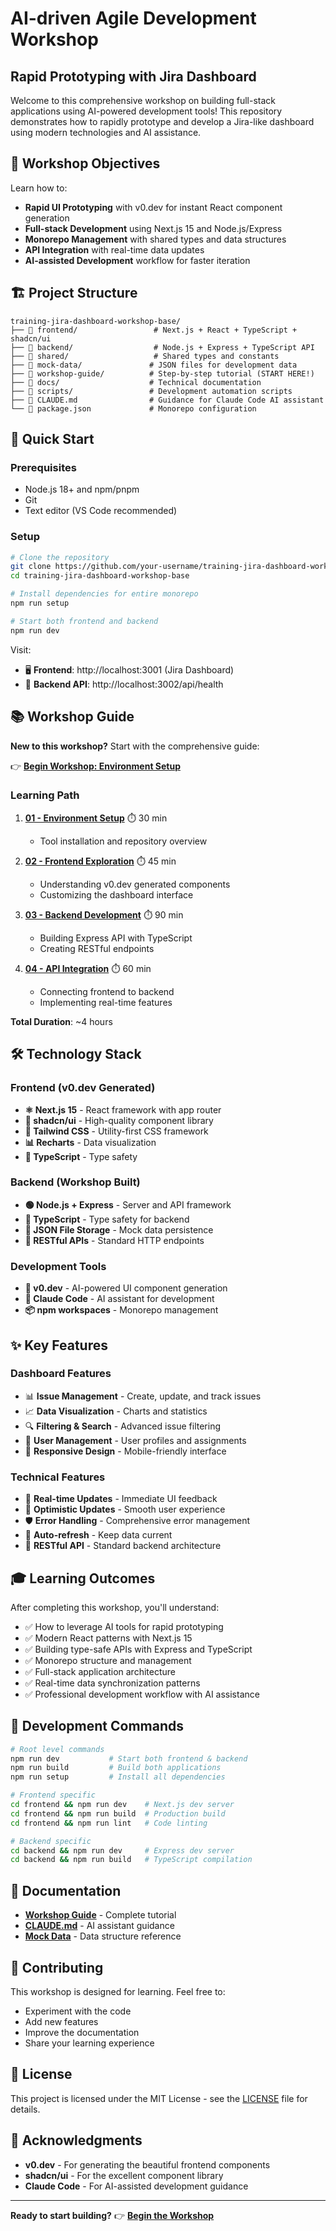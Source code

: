 # AI-driven Agile Development Workshop
## Rapid Prototyping with Jira Dashboard

Welcome to this comprehensive workshop on building full-stack applications using AI-powered development tools! This repository demonstrates how to rapidly prototype and develop a Jira-like dashboard using modern technologies and AI assistance.

## 🎯 Workshop Objectives

Learn how to:
- **Rapid UI Prototyping** with v0.dev for instant React component generation
- **Full-stack Development** using Next.js 15 and Node.js/Express
- **Monorepo Management** with shared types and data structures
- **API Integration** with real-time data updates
- **AI-assisted Development** workflow for faster iteration

## 🏗️ Project Structure

```
training-jira-dashboard-workshop-base/
├── 📂 frontend/                 # Next.js + React + TypeScript + shadcn/ui
├── 📂 backend/                  # Node.js + Express + TypeScript API
├── 📂 shared/                   # Shared types and constants
├── 📂 mock-data/               # JSON files for development data
├── 📂 workshop-guide/          # Step-by-step tutorial (START HERE!)
├── 📂 docs/                    # Technical documentation
├── 📂 scripts/                 # Development automation scripts
├── 📄 CLAUDE.md                # Guidance for Claude Code AI assistant
└── 📄 package.json             # Monorepo configuration
```

## 🚀 Quick Start

### Prerequisites
- Node.js 18+ and npm/pnpm
- Git
- Text editor (VS Code recommended)

### Setup
```bash
# Clone the repository
git clone https://github.com/your-username/training-jira-dashboard-workshop-base.git
cd training-jira-dashboard-workshop-base

# Install dependencies for entire monorepo
npm run setup

# Start both frontend and backend
npm run dev
```

Visit:
- 🖥️ **Frontend**: http://localhost:3001 (Jira Dashboard)
- 🔧 **Backend API**: http://localhost:3002/api/health

## 📚 Workshop Guide

**New to this workshop?** Start with the comprehensive guide:

👉 **[Begin Workshop: Environment Setup](./workshop-guide/README.md)**

### Learning Path
1. **[01 - Environment Setup](./workshop-guide/01-setup.md)** ⏱️ 30 min
   - Tool installation and repository overview
   
2. **[02 - Frontend Exploration](./workshop-guide/02-frontend-setup.md)** ⏱️ 45 min
   - Understanding v0.dev generated components
   - Customizing the dashboard interface
   
3. **[03 - Backend Development](./workshop-guide/03-backend-setup.md)** ⏱️ 90 min
   - Building Express API with TypeScript
   - Creating RESTful endpoints
   
4. **[04 - API Integration](./workshop-guide/04-api-integration.md)** ⏱️ 60 min
   - Connecting frontend to backend
   - Implementing real-time features

**Total Duration**: ~4 hours

## 🛠️ Technology Stack

### Frontend (v0.dev Generated)
- **⚛️ Next.js 15** - React framework with app router
- **🎨 shadcn/ui** - High-quality component library
- **🎨 Tailwind CSS** - Utility-first CSS framework
- **📊 Recharts** - Data visualization
- **🔷 TypeScript** - Type safety

### Backend (Workshop Built)
- **🟢 Node.js + Express** - Server and API framework
- **🔷 TypeScript** - Type safety for backend
- **📄 JSON File Storage** - Mock data persistence
- **🔄 RESTful APIs** - Standard HTTP endpoints

### Development Tools
- **🤖 v0.dev** - AI-powered UI component generation
- **🤖 Claude Code** - AI assistant for development
- **📦 npm workspaces** - Monorepo management

## ✨ Key Features

### Dashboard Features
- 📊 **Issue Management** - Create, update, and track issues
- 📈 **Data Visualization** - Charts and statistics
- 🔍 **Filtering & Search** - Advanced issue filtering
- 👥 **User Management** - User profiles and assignments
- 📱 **Responsive Design** - Mobile-friendly interface

### Technical Features
- 🔄 **Real-time Updates** - Immediate UI feedback
- 🚀 **Optimistic Updates** - Smooth user experience
- 🛡️ **Error Handling** - Comprehensive error management
- 🔧 **Auto-refresh** - Keep data current
- 📡 **RESTful API** - Standard backend architecture

## 🎓 Learning Outcomes

After completing this workshop, you'll understand:

- ✅ How to leverage AI tools for rapid prototyping
- ✅ Modern React patterns with Next.js 15
- ✅ Building type-safe APIs with Express and TypeScript
- ✅ Monorepo structure and management
- ✅ Full-stack application architecture
- ✅ Real-time data synchronization patterns
- ✅ Professional development workflow with AI assistance

## 🔧 Development Commands

```bash
# Root level commands
npm run dev           # Start both frontend & backend
npm run build         # Build both applications
npm run setup         # Install all dependencies

# Frontend specific
cd frontend && npm run dev    # Next.js dev server
cd frontend && npm run build  # Production build
cd frontend && npm run lint   # Code linting

# Backend specific
cd backend && npm run dev     # Express dev server
cd backend && npm run build   # TypeScript compilation
```

## 📖 Documentation

- **[Workshop Guide](./workshop-guide/README.md)** - Complete tutorial
- **[CLAUDE.md](./CLAUDE.md)** - AI assistant guidance
- **[Mock Data](./mock-data/README.md)** - Data structure reference

## 🤝 Contributing

This workshop is designed for learning. Feel free to:
- Experiment with the code
- Add new features
- Improve the documentation
- Share your learning experience

## 📝 License

This project is licensed under the MIT License - see the [LICENSE](LICENSE) file for details.

## 🌟 Acknowledgments

- **v0.dev** - For generating the beautiful frontend components
- **shadcn/ui** - For the excellent component library
- **Claude Code** - For AI-assisted development guidance

---

**Ready to start building?** 👉 **[Begin the Workshop](./workshop-guide/README.md)**
